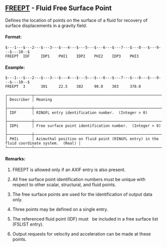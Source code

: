 ## [FREEPT](https://help.hexagonmi.com/bundle/MSC_Nastran_2022.4/page/Nastran_Combined_Book/qrg/bulkfgil/TOC.FREEPT.xhtml) - Fluid Free Surface Point

Defines the location of points on the surface of a fluid for recovery of surface displacements in a gravity field.

#### Format:

```nastran
$---1---$---2---$---3---$---4---$---5---$---6---$---7---$---8---$---9---$---10--$
FREEPT  IDF     IDP1    PHI1    IDP2    PHI2    IDP3    PHI3                    
```
#### Example:

```nastran
$---1---$---2---$---3---$---4---$---5---$---6---$---7---$---8---$---9---$---10--$
FREEPT  3       301     22.5    302     90.0    303     370.0                   
```
```text
┌───────────┬──────────────────────────────────────────────────────────────────────────────────────────┐
│ Describer │ Meaning                                                                                  │
├───────────┼──────────────────────────────────────────────────────────────────────────────────────────┤
│ IDF       │ RINGFL entry identification number.  (Integer > 0)                                       │
├───────────┼──────────────────────────────────────────────────────────────────────────────────────────┤
│ IDPi      │ Free surface point identification number.  (Integer > 0)                                 │
├───────────┼──────────────────────────────────────────────────────────────────────────────────────────┤
│ PHIi      │ Azimuthal position on fluid point (RINGFL entry) in the fluid coordinate system.  (Real) │
└───────────┴──────────────────────────────────────────────────────────────────────────────────────────┘
```
#### Remarks:

1. FREEPT is allowed only if an AXIF entry is also present.

2. All free surface point identification numbers must be unique with respect to other scalar, structural, and fluid points.

3. The free surface points are used for the identification of output data only.

4. Three points may be defined on a single entry.

5. The referenced fluid point (IDF) must   be included in a free surface list (FSLIST entry).

6. Output requests for velocity and acceleration can be made at these points.

